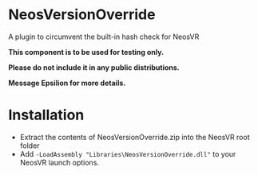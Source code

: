 # NeosVersionOverride
A plugin to circumvent the built-in hash check for NeosVR


**This component is to be used for testing only.**

**Please do not include it in any public distributions.**

**Message Epsilion for more details.**

# Installation
* Extract the contents of NeosVersionOverride.zip into the NeosVR root folder
* Add `-LoadAssembly "Libraries\NeosVersionOverride.dll"` to your NeosVR launch options.
